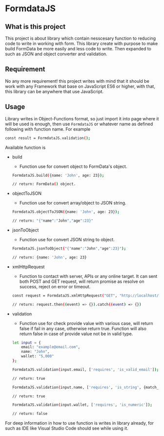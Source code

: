 # FormdataJS

## What is this project
This project is about library which contain nesscesary function to reducing code to write in working with form. This library create with purpose to make build FormData be more easily and less code to write. Then expanded to such as JSON and object converter and validation.

## Requirement
No any more requirement! this project writes with mind that it should be work with any Framework that base on JavaScript ES6
or higher, with that, this library can be anywhere that use JavaScript.

## Usage
Library writes in Object-Functions format, so just import it into page where it will be used is enough, 
then use `FormdataJS` or whatever name as defined following with function name. For example

```bash
const result = FormdataJS.validation();
```

Available function is 
* build
    - Function use for convert object to FormData's object. 
    
    ``` bash
    FormdataJS.build({name: 'John', age: 23});
    
    // return: FormData() object.
    ```
* objectToJSON
    - Function use for convert array/object to JSON string.
    
    ```bash
    FormdataJS.objectToJSON({name: 'John', age: 23});
    
    // return: "{"name":"John","age":23}"
    ```
* jsonToObject
    - Function use for convert JSON string to object.
    
    ```bash
    FormdataJS.jsonToObject("{"name":"John","age":23}");
    
    // return: {name: 'John', age: 23}
    ```
* xmlHttpRequest
    - Function to contact with server, APIs or any online target. It can sent both POST and GET request,
	will return promise as resolve on success, reject on error or timeout.

    ```bash
    const request = FormdataJS.xmlHttpRequest("GET", "http://localhost/api/getHellowMsg");
    
    // return: request.then((event) => {}).catch((event) => {})
    ```
* validation
    - Function use for check provide value with various case, will return false if fail in any case, otherwise return true. Function will also return false in case of provide value not be in valid type.
    
    ```bash
    let input = {
        email: "example@email.com",
        name: "John",
        wallet: "5,000"
    };

    FormdataJS.validation(input.email, ['requires', 'is_valid_email']);
    
    // return: true

    FormdataJS.validation(input.name, ['requires', 'is_string', {match_to: "John"}]);
    
    // return: true

    FormdataJS.validation(input.wallet, ['requires', 'is_numeric']);
    
    // return: false
    ```

For deep information in how to use function is writes in library already, for such as IDE like Visual Studio Code should see while using it.
